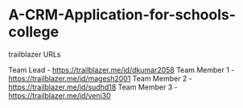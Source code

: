 # A-CRM-Application-for-schools-college

trailblazer URLs

Team Lead - https://trailblazer.me/id/dkumar2058
Team Member 1 - https://trailblazer.me/id/magesh2001
Team Member 2 - https://trailblazer.me/id/sudhd18
Team Member 3 - https://trailblazer.me/id/veni30
